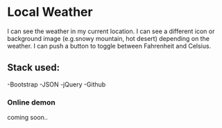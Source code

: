 Local Weather
=============

I can see the weather in my current location.
I can see a different icon or background image (e.g.snowy mountain, hot desert) depending on the weather.
I can push a button to toggle between Fahrenheit and Celsius.

Stack used:
-----------
-Bootstrap
-JSON
-jQuery
-Github

### Online demon ###
coming soon..